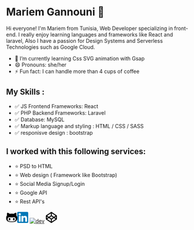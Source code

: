 # Mariem Gannouni  🚀 
Hi everyone! I'm Mariem from Tunisia, Web Developer specializing in front-end. I really enjoy learning languages and frameworks like React and laravel, Also I have a passion for Design Systems and Serverless Technologies such as Google Cloud.

- 🌱 I’m currently learning Css SVG animation with Gsap
- 😄 Pronouns: she/her
- ⚡ Fun fact: I can handle more than 4 cups of coffee

## My Skills :

 - ✅  JS Frontend Frameworks: React
 - ✅  PHP Backend Frameworks: Laravel
 - ✅  Database: MySQL
 - ✅  Markup language and styling : HTML / CSS / SASS
 - ✅ responisve design : bootstrap
 

## I worked with this following services:

- ⭐️ PSD to HTML
- ⭐️ Web design ( Framework like Bootstrap)
- ⭐️ Social Media Signup/Login
- ⭐️ Google API
- ⭐️ Rest API's


[<img src='https://github.com/GannouniMariem/GannouniMariem/blob/main/github-character.png' alt='github' height='30'>](https://github.com/GannouniMariem)[<img src='https://github.com/GannouniMariem/GannouniMariem/blob/main/linkedin.png' alt='linkedin' height='30'>](https://www.linkedin.com/in/mariem-gannouni/)  [<img src='https://cdn.jsdelivr.net/npm/simple-icons@3.0.1/icons/dev-dot-to.svg' alt='dev' height='30'>](https://dev.to/gmariem)   [<img src='https://github.com/GannouniMariem/GannouniMariem/blob/85bd93983dba8da2cb28abb3cae97fc49f6522a1/codepen.png' alt='codepen' height='30'>](https://codepen.io/G-Mariem)  

